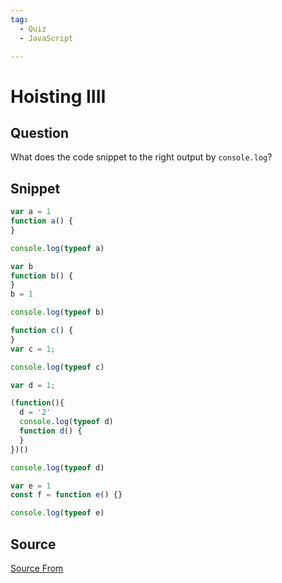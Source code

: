 ```yaml
---
tag:
  - Quiz
  - JavaScript

---
```

  
# Hoisting IIII

## Question
What does the code snippet to the right output by `console.log`?

## Snippet
```js
var a = 1
function a() {
}

console.log(typeof a)

var b
function b() {
}
b = 1

console.log(typeof b)

function c() {
}
var c = 1;

console.log(typeof c)

var d = 1;

(function(){
  d = '2'
  console.log(typeof d)
  function d() {
  }
})()

console.log(typeof d)

var e = 1
const f = function e() {}

console.log(typeof e)
```
    


##  Source
[Source From](https://bigfrontend.dev/quiz/Hoisting-IIII)

  
